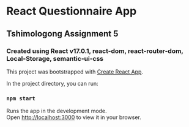 # React Questionnaire App

## Tshimologong Assignment 5

### Created using React v17.0.1, react-dom, react-router-dom, Local-Storage, semantic-ui-css

This project was bootstrapped with [Create React App](https://github.com/facebook/create-react-app).

In the project directory, you can run:

### `npm start`

Runs the app in the development mode.\
Open [http://localhost:3000](http://localhost:3000) to view it in your browser.

